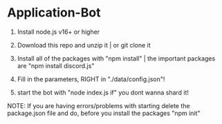 # Application-Bot

1. Install node.js v16+ or higher

2. Download this repo and unzip it | or git clone it

3. Install all of the packages with "npm install" | the important packages are "npm install discord.js"

4. Fill in the parameters, RIGHT in "./data/config.json"!

5. start the bot with "node index.js if" you dont wanna shard it!

NOTE:
If you are having errors/problems with starting delete the package.json file and do, before you install the packages "npm init"

